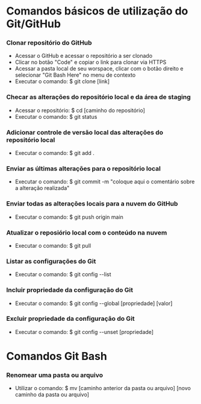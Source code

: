 # Comandos básicos de utilização do Git/GitHub
### Clonar repositório do GitHub
- Acessar o GitHub e acessar o repositório a ser clonado
- Clicar no botão "Code" e copiar o link para clonar via HTTPS
- Acessar a pasta local de seu worspace, clicar com o botão direito e selecionar "Git Bash Here" no menu de contexto
- Executar o comando: $ git clone [link]
### Checar as alterações do repositório local e da área de staging
- Acessar o repositório: $ cd [caminho do repositório]
- Executar o comando: $ git status
### Adicionar controle de versão local das alterações do repositório local
- Executar o comando: $ git add .
### Enviar as últimas alterações para o repositório local
- Executar o comando: $ git commit -m "coloque aqui o comentário sobre a alteração realizada"
### Enviar todas as alterações locais para a nuvem do GitHub
- Executar o comando: $ git push origin main
### Atualizar o reposiório local com o conteúdo na nuvem
- Executar o comando: $ git pull
### Listar as configurações do Git
- Executar o comando: $ git config --list
### Incluir propriedade da configuração do Git
- Executar o comando: $ git config --global [propriedade] [valor]
### Excluir propriedade da configuração do Git
- Executar o comando: $ git config --unset [propriedade]
# Comandos Git Bash
### Renomear uma pasta ou arquivo
- Utilizar o comando: $ mv [caminho anterior da pasta ou arquivo] [novo caminho da pasta ou arquivo]
